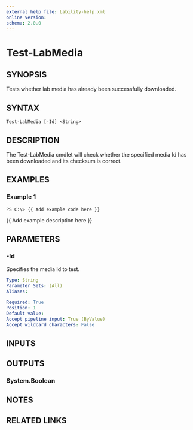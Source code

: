 ```yaml
---
external help file: Lability-help.xml
online version: 
schema: 2.0.0
---
```


# Test-LabMedia
## SYNOPSIS
Tests whether lab media has already been successfully downloaded.

## SYNTAX

```
Test-LabMedia [-Id] <String>
```

## DESCRIPTION
The Test-LabMedia cmdlet will check whether the specified media Id has been downloaded and its checksum is correct.

## EXAMPLES

### Example 1
```
PS C:\> {{ Add example code here }}
```

{{ Add example description here }}

## PARAMETERS

### -Id
Specifies the media Id to test.

```yaml
Type: String
Parameter Sets: (All)
Aliases: 

Required: True
Position: 1
Default value: 
Accept pipeline input: True (ByValue)
Accept wildcard characters: False
```

## INPUTS

## OUTPUTS

### System.Boolean

## NOTES

## RELATED LINKS

